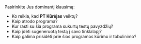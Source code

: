 Pasirinkite Jus dominantį klausimą: 
* Ko reikia, kad **PT Kūrėjas** veiktų?
* Kaip atrodo programa?
* Kur rasti su šia programa sukurtų testų pavyzdžių?
* Kaip įdėti sugeneruotą testą į savo tinklalapį?
* Kaip galima prisidėti prie šios programos kūrimo ir tobulinimo?